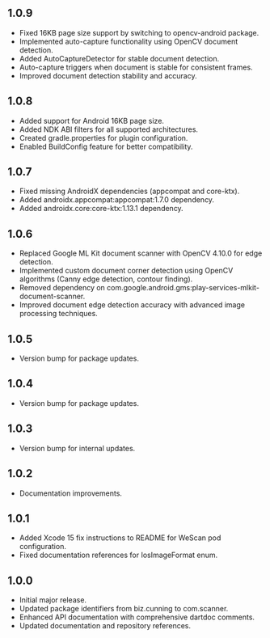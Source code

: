 ## 1.0.9
* Fixed 16KB page size support by switching to opencv-android package.
* Implemented auto-capture functionality using OpenCV document detection.
* Added AutoCaptureDetector for stable document detection.
* Auto-capture triggers when document is stable for consistent frames.
* Improved document detection stability and accuracy.

## 1.0.8
* Added support for Android 16KB page size.
* Added NDK ABI filters for all supported architectures.
* Created gradle.properties for plugin configuration.
* Enabled BuildConfig feature for better compatibility.

## 1.0.7
* Fixed missing AndroidX dependencies (appcompat and core-ktx).
* Added androidx.appcompat:appcompat:1.7.0 dependency.
* Added androidx.core:core-ktx:1.13.1 dependency.

## 1.0.6
* Replaced Google ML Kit document scanner with OpenCV 4.10.0 for edge detection.
* Implemented custom document corner detection using OpenCV algorithms (Canny edge detection, contour finding).
* Removed dependency on com.google.android.gms:play-services-mlkit-document-scanner.
* Improved document edge detection accuracy with advanced image processing techniques.

## 1.0.5
* Version bump for package updates.

## 1.0.4
* Version bump for package updates.

## 1.0.3
* Version bump for internal updates.

## 1.0.2
* Documentation improvements.

## 1.0.1
* Added Xcode 15 fix instructions to README for WeScan pod configuration.
* Fixed documentation references for IosImageFormat enum.

## 1.0.0
* Initial major release.
* Updated package identifiers from biz.cunning to com.scanner.
* Enhanced API documentation with comprehensive dartdoc comments.
* Updated documentation and repository references.

